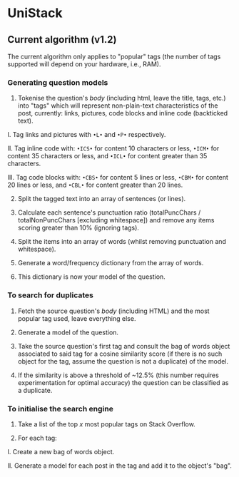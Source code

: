 # UniStack

## Current algorithm (v1.2)

The current algorithm only applies to "popular" tags (the number of tags supported will depend on your hardware, i.e., RAM).

### Generating question models 

 1. Tokenise the question's *body* (including html, leave the title, tags, etc.) into "tags" which will represent non-plain-text characteristics of the post, currently: links, pictures, code blocks and inline code (backticked text).
 
  I. Tag links and pictures with `•L•` and `•P•` respectively.

  II. Tag inline code with: `•ICS•` for content 10 characters or less, `•ICM•` for content 35 characters or less, and `•ICL•` for content greater than 35 characters.

  III. Tag code blocks with: `•CBS•` for content 5 lines or less, `•CBM•` for content 20 lines or less, and `•CBL•` for content greater than 20 lines.
 
 2. Split the tagged text into an array of sentences (or lines).

 3. Calculate each sentence's punctuation ratio (totalPuncChars / totalNonPuncChars [excluding whitespace]) and remove any items scoring greater than 10% (ignoring tags).

 4. Split the items into an array of words (whilst removing punctuation and whitespace).
 
 5. Generate a word/frequency dictionary from the array of words.

 6. This dictionary is now your model of the question.

### To search for duplicates
 
 1. Fetch the source question's *body* (including HTML) and the most popular tag used, leave everything else.

 2. Generate a model of the question.
 
 7. Take the source question's first tag and consult the bag of words object associated to said tag for a cosine similarity score (if there is no such object for the tag, assume the question is not a duplicate) of the model.
 
 5. If the similarity is above a threshold of ~12.5% (this number requires experimentation for optimal accuracy) the question can be classified as a duplicate.
 
### To initialise the search engine

 1. Take a list of the top *x* most popular tags on Stack Overflow.
 
 2. For each tag:
 
  I. Create a new bag of words object.
  
  II. Generate a model for each post in the tag and add it to the object's "bag".
